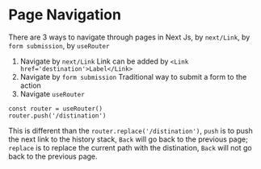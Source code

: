 # Page Navigation
There are 3 ways to navigate through pages in Next Js, by `next/Link`, by `form submission`, by `useRouter`
1. Navigate by `next/Link`
Link can be added by `<Link href='destination'>Label</Link>`
2. Navigate by `form submission`
Traditional way to submit a form to the action
3. Navigate `useRouter`
```
const router = useRouter()
router.push('/distination')
```
This is different than the `router.replace('/distination')`, `push` is to push the next link to the history stack,
`Back` will go back to the previous page; `replace` is to replace the current path with the distination, `Back` will not
go back to the previous page.

